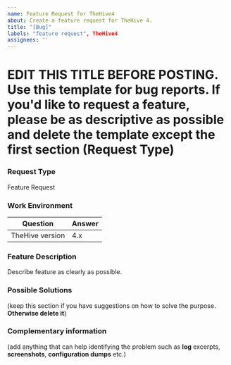 ```yaml
---
name: Feature Request for TheHive4
about: Create a feature request for TheHive 4.
title: "[Bug]"
labels: "feature request", TheHive4
assignees: ''
---
```


# EDIT THIS TITLE BEFORE POSTING. Use this template for bug reports. If you'd like to request a feature, please be as descriptive as possible and delete the template except the first section (Request Type)

### Request Type

Feature Request

### Work Environment

| Question              | Answer
|---------------------------|--------------------
| TheHive version   | 4.x

### Feature Description

Describe feature as clearly as possible.

### Possible Solutions

(keep this section if you have suggestions on how to solve the purpose. **Otherwise delete it**)

### Complementary information

(add anything that can help identifying the problem such as **log** excerpts, **screenshots**, **configuration dumps** etc.)